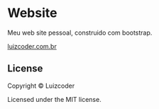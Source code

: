 # Website

Meu web site pessoal, construido com bootstrap.

[luizcoder.com.br](luizcoder.com.br)

License
----
Copyright © Luizcoder 

Licensed under the MIT license.
